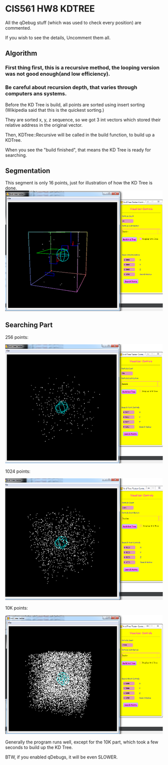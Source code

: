 # CIS561 HW8 KDTREE

All the qDebug stuff (which was used to check every position) are commented.

If you wish to see the details, Uncomment them all. 

## Algorithm ##

### First thing first, this is a recursive method, the looping version was not good enough(and low efficiency). ###

### Be careful about recursion depth, that varies through computers ans systems. ###

Before the KD Tree is build, all points are sorted using insert sorting (Wikipedia said that this is the quickest sorting.)

They are sorted x, y, z sequence, so we got 3 int vectors which stored their relative address in the original vector.

Then, KDTree::Recursive will be called in the build function, to build up a KDTree. 

When you see the "build finished", that means the KD Tree is ready for searching. 

## Segmentation ##

This segment is only 16 points, just for illustration of how the KD Tree is done. 
![](./assignment_package/kdtree_visualized.png)

## Searching Part ##

256 points: 

![](./assignment_package/kdtree256.png)


1024 points: 

![](./assignment_package/kd1024.png)

10K points: 

![](./assignment_package/kd_10K.png)


Generally the program runs well, except for the 10K part, which took a few seconds to build up the KD Tree. 

BTW, if you enabled qDebugs, it will be even SLOWER. 
